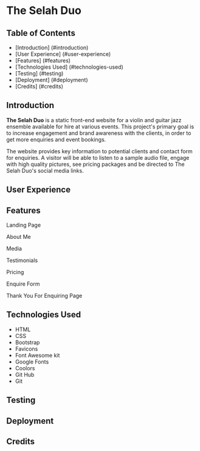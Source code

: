 # The Selah Duo 

## Table of Contents
- [Introduction] (#introduction)
- [User Experience] (#user-experience)
- [Features] (#features)
- [Technologies Used] (#technologies-used)
- [Testing] (#testing)
- [Deployment] (#deployment)
- [Credits] (#credits)

## Introduction

**The Selah Duo** is a static front-end website for a violin and guitar jazz ensemble available for hire at various events. This project's primary goal is to increase engagement and brand awareness with the clients, in order to get more enquiries and event bookings. 

The website provides key information to potential clients and contact form for enquiries. A visitor will be able to listen to a sample audio file, engage with high quality pictures, see pricing packages and be directed to The Selah Duo's social media links. 

## User Experience



## Features

Landing Page 

About Me 

Media

Testimonials

Pricing

Enquire Form 

Thank You For Enquiring Page 

## Technologies Used

- HTML
- CSS
- Bootstrap 
- Favicons 
- Font Awesome kit 
- Google Fonts
- Coolors 
- Git Hub
- Git 

## Testing

## Deployment

## Credits